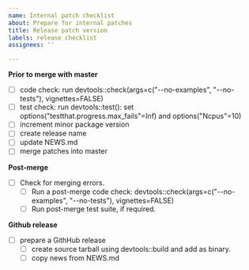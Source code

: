```yaml
---
name: Internal patch checklist
about: Prepare for internal patches
title: Release patch version
labels: release checklist
assignees: ''

---
```


**Prior to merge with master**
- [ ] code check: run devtools::check(args=c("--no-examples", "--no-tests"), vignettes=FALSE)
- [ ] test check: run devtools::test(): set options("testthat.progress.max_fails"=Inf) and options("Ncpus"=10)
- [ ] increment minor package version
- [ ] create release name
- [ ] update NEWS.md
- [ ] merge patches into master

**Post-merge**
- [ ] Check for merging errors.
  - [ ] Run a post-merge code check: devtools::check(args=c("--no-examples", "--no-tests"), vignettes=FALSE)
  - [ ] Run post-merge test suite, if required.

**Github release**
- [ ] prepare a GithHub release
  - [ ] create source tarball using devtools::build and add as binary.
  - [ ] copy news from NEWS.md
